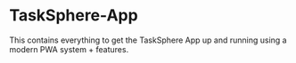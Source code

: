 # TaskSphere-App
This contains everything to get the TaskSphere App up and running using a modern PWA system + features.
